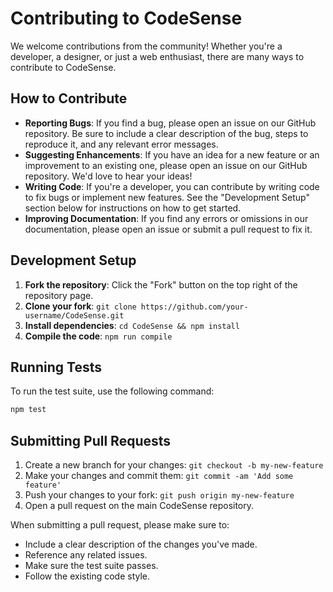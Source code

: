 # Contributing to CodeSense

We welcome contributions from the community! Whether you're a developer, a designer, or just a web enthusiast, there are many ways to contribute to CodeSense.

## How to Contribute

*   **Reporting Bugs**: If you find a bug, please open an issue on our GitHub repository. Be sure to include a clear description of the bug, steps to reproduce it, and any relevant error messages.
*   **Suggesting Enhancements**: If you have an idea for a new feature or an improvement to an existing one, please open an issue on our GitHub repository. We'd love to hear your ideas!
*   **Writing Code**: If you're a developer, you can contribute by writing code to fix bugs or implement new features. See the "Development Setup" section below for instructions on how to get started.
*   **Improving Documentation**: If you find any errors or omissions in our documentation, please open an issue or submit a pull request to fix it.

## Development Setup

1.  **Fork the repository**: Click the "Fork" button on the top right of the repository page.
2.  **Clone your fork**: `git clone https://github.com/your-username/CodeSense.git`
3.  **Install dependencies**: `cd CodeSense && npm install`
4.  **Compile the code**: `npm run compile`

## Running Tests

To run the test suite, use the following command:

```bash
npm test
```

## Submitting Pull Requests

1.  Create a new branch for your changes: `git checkout -b my-new-feature`
2.  Make your changes and commit them: `git commit -am 'Add some feature'`
3.  Push your changes to your fork: `git push origin my-new-feature`
4.  Open a pull request on the main CodeSense repository.

When submitting a pull request, please make sure to:

*   Include a clear description of the changes you've made.
*   Reference any related issues.
*   Make sure the test suite passes.
*   Follow the existing code style.
